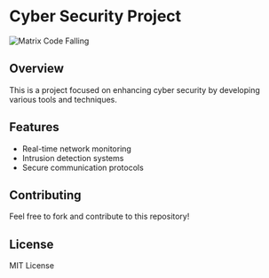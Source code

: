 # Cyber Security Project

![Matrix Code Falling](https://media0.giphy.com/media/v1.Y2lkPTc5MGI3NjExd2l6M2tqdjNuOXZpeW96YmI5cWJwamM0YWg2eWw2eW5yc25jNTlxdiZlcD12MV9pbnRlcm5hbF9naWZfYnlfaWQmY3Q9Zw/ELham0Mveox9e/giphy.webp)

## Overview
This is a project focused on enhancing cyber security by developing various tools and techniques.

## Features
- Real-time network monitoring
- Intrusion detection systems
- Secure communication protocols

## Contributing
Feel free to fork and contribute to this repository!

## License
MIT License
